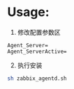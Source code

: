 # Usage:

1. 修改配置参数区
```text
Agent_Server=
Agent_ServerActive=
```

2. 执行安装
```bash
sh zabbix_agentd.sh
```
